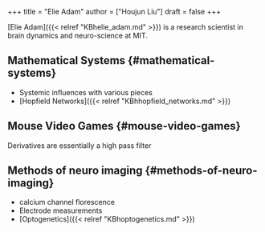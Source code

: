 +++
title = "Elie Adam"
author = ["Houjun Liu"]
draft = false
+++

[Elie Adam]({{< relref "KBhelie_adam.md" >}}) is a research scientist in brain dynamics and neuro-science at MIT.


## Mathematical Systems {#mathematical-systems}

-   Systemic influences with various pieces
-   [Hopfield Networks]({{< relref "KBhhopfield_networks.md" >}})


## Mouse Video Games {#mouse-video-games}

Derivatives are essentially a high pass filter


## Methods of neuro imaging {#methods-of-neuro-imaging}

-   calcium channel florescence
-   Electrode measurements
-   [Optogenetics]({{< relref "KBhoptogenetics.md" >}})
